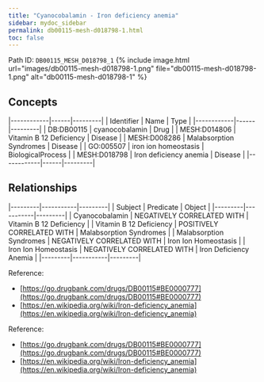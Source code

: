 ```yaml
---
title: "Cyanocobalamin - Iron deficiency anemia"
sidebar: mydoc_sidebar
permalink: db00115-mesh-d018798-1.html
toc: false 
---
```



Path ID: `DB00115_MESH_D018798_1`
{% include image.html url="images/db00115-mesh-d018798-1.png" file="db00115-mesh-d018798-1.png" alt="db00115-mesh-d018798-1" %}

## Concepts

|------------|------|---------|
| Identifier | Name | Type    |
|------------|------|---------|
| DB:DB00115 | cyanocobalamin | Drug |
| MESH:D014806 | Vitamin B 12 Deficiency | Disease |
| MESH:D008286 | Malabsorption Syndromes | Disease |
| GO:005507 | iron ion homeostasis | BiologicalProcess |
| MESH:D018798 | Iron deficiency anemia | Disease |
|------------|------|---------|

## Relationships

|---------|-----------|---------|
| Subject | Predicate | Object  |
|---------|-----------|---------|
| Cyanocobalamin | NEGATIVELY CORRELATED WITH | Vitamin B 12 Deficiency |
| Vitamin B 12 Deficiency | POSITIVELY CORRELATED WITH | Malabsorption Syndromes |
| Malabsorption Syndromes | NEGATIVELY CORRELATED WITH | Iron Ion Homeostasis |
| Iron Ion Homeostasis | NEGATIVELY CORRELATED WITH | Iron Deficiency Anemia |
|---------|-----------|---------|

Reference: 
  - [https://go.drugbank.com/drugs/DB00115#BE0000777](https://go.drugbank.com/drugs/DB00115#BE0000777)
  - [https://en.wikipedia.org/wiki/Iron-deficiency_anemia](https://en.wikipedia.org/wiki/Iron-deficiency_anemia)

Reference: 
  - [https://go.drugbank.com/drugs/DB00115#BE0000777](https://go.drugbank.com/drugs/DB00115#BE0000777)
  - [https://en.wikipedia.org/wiki/Iron-deficiency_anemia](https://en.wikipedia.org/wiki/Iron-deficiency_anemia)
